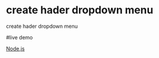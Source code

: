 # create hader dropdown menu
 create hader dropdown menu

#live demo 

[Node.js](https://nodejs.org/)
